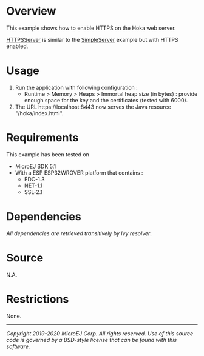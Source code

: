 # Overview

This example shows how to enable HTTPS on the Hoka web server.

[HTTPSServer](src/java/com/microej/example/hoka/HTTPSServer.java) is similar to the [SimpleServer](../SimpleExample/README.md) example but with HTTPS enabled.

# Usage

1. Run the application with following configuration :
   - Runtime > Memory > Heaps > Immortal heap size (in bytes) : provide enough space for the key and the certificates (tested with 6000).
2. The URL https://localhost:8443 now serves the Java resource "/hoka/index.html".

# Requirements

This example has been tested on

- MicroEJ SDK 5.1
- With a ESP ESP32WROVER platform that contains :
    - EDC-1.3
    - NET-1.1
    - SSL-2.1

# Dependencies

*All dependencies are retrieved transitively by Ivy resolver*.

# Source

N.A.

# Restrictions

None.

---
_Copyright 2019-2020 MicroEJ Corp. All rights reserved._
_Use of this source code is governed by a BSD-style license that can be found with this software._